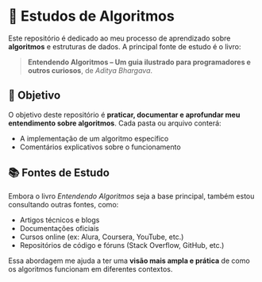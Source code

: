 # 📘 Estudos de Algoritmos

Este repositório é dedicado ao meu processo de aprendizado sobre **algoritmos** e estruturas de dados. A principal fonte de estudo é o livro:

> **Entendendo Algoritmos – Um guia ilustrado para programadores e outros curiosos**, de *Aditya Bhargava*.

## 🧠 Objetivo

O objetivo deste repositório é **praticar, documentar e aprofundar meu entendimento sobre algoritmos**. Cada pasta ou arquivo conterá:

- A implementação de um algoritmo específico
- Comentários explicativos sobre o funcionamento


## 📚 Fontes de Estudo

Embora o livro *Entendendo Algoritmos* seja a base principal, também estou consultando outras fontes, como:

- Artigos técnicos e blogs
- Documentações oficiais
- Cursos online (ex: Alura, Coursera, YouTube, etc.)
- Repositórios de código e fóruns (Stack Overflow, GitHub, etc.)

Essa abordagem me ajuda a ter uma **visão mais ampla e prática** de como os algoritmos funcionam em diferentes contextos.


